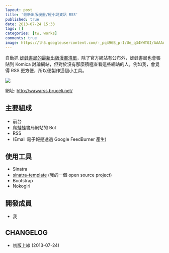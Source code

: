```yaml
---
layout: post
title: '最新出版漫畫/輕小說資訊 RSS'
published: true
date: 2013-07-24 15:33
tags: []
categories: [tw, works]
comments: true
image: https://lh5.googleusercontent.com/-_pq496B_p-I/Ue_q34kWTGI/AAAAAAAABc0/9RE4fSz8aVE/s640/wawa_rss.png
---
```


自動抓 [蛙蛙書局的最新出版漫畫清單](http://wawabook.com.tw/comic/0102.php)，除了官方網站有公布外，蛙蛙書局也會張貼到 Komica 討論網站，但對於沒有那麼積極查看這些網站的人，例如我，會覺得 RSS 更方便，所以便製作這個小工具。

![](https://lh5.googleusercontent.com/-_pq496B_p-I/Ue_q34kWTGI/AAAAAAAABc0/9RE4fSz8aVE/s640/wawa_rss.png)

網址: http://wawarss.bruceli.net/

## 主要組成

* 前台
* 爬蛙蛙書局網站的 Bot
* RSS
* (Email 電子報是透過 Google FeedBurner 產生)

## 使用工具

* Sinatra
* [sinatra-template](https://github.com/ascendbruce/sinatra-template) (我的一個 open source project)
* Bootstrap
* Nokogiri

## 開發成員

* 我

## CHANGELOG

* 初版上線 (2013-07-24)
